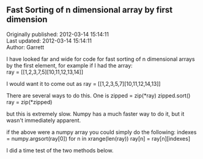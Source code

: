 ## Fast Sorting of n dimensional array by first dimension   
Originally published: 2012-03-14 15:14:11  
Last updated: 2012-03-14 15:14:11  
Author: Garrett   
  
I have looked far and wide for code for fast sorting of n dimensional arrays by the first element, for example if I had the array:  
    ray = [[1,2,3,7,5][10,11,12,13,14]] 

I would want it to come out as 
    ray = [[1,2,3,5,7][10,11,12,14,13]]

There are several ways to do this.  One is
    zipped = zip(*ray)
    zipped.sort()
    ray = zip(*zipped)

but this is extremely slow.  Numpy has a much faster way to do it, but it wasn't immediately apparent.

if the above were a numpy array you could simply do the following:
    indexes = numpy.argsort(ray[0])
    for n in xrange(len(ray))
        ray[n] = ray[n][indexes]

I did a time test of the two methods below.